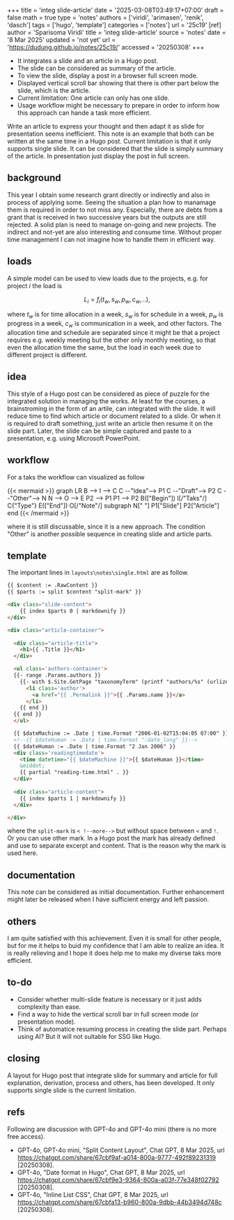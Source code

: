 +++
title = 'integ slide-article'
date = '2025-03-08T03:49:17+07:00'
draft = false
math = true
type = 'notes'
authors = ['viridi', 'arimasen', 'renik', 'dasch']
tags = ['hugo', 'template']
categories = ['notes']
url = '25c19'
[ref]
author = 'Sparisoma Viridi'
title = 'integ slide-article'
source = 'notes'
date = '8 Mar 2025'
updated = 'not yet'
url = 'https://dudung.github.io/notes/25c19/'
accessed = '20250308'
+++

+ It integrates a slide and an article in a Hugo post.
+ The slide can be considered as summary of the article.
+ To view the slide, display a post in a browser full screen mode.
+ Displayed vertical scroll bar showing that there is other part below the slide, which is the article.
+ Current limitation: One article can only has one slide.
+ Usage workflow might be necessary to prepare in order to inform how this approach can hande a task more efficient.

<!--more-->

Write an article to express your thought and then adapt it as slide for presentation seems inefficient. This note is an example that both can be written at the same time in a Hugo post. Current limitation is that it only supports single slide. It can be considered that the slide is simply summary of the article. In presentation just display the post in full screen.

## background
This year I obtain some research grant directly or indirectly and also in process of applying some. Seeing the situation a plan how to manamage them is required in order to not miss any. Especially, there are debts from a grant that is received in two successive years but the outputs are still rejected. A solid plan is need to manage on-going and new projects. The indirect and not-yet are also interesting and consume time. Without proper time management I can not imagine how to handle them in efficient way.

## loads
A simple model can be used to view loads due to the projects, e.g. for project $i$ the load is

$$\tag{1}
L_i = f_i(t_w, s_w, p_w, c_w, ..),
$$

where $t_w$ is for time allocation in a week, $s_w$ is for schedule in a week, $p_w$ is progress in a week, $c_w$ is communication in a week, and other factors. The allocation time and schedule are separated since it might be that a project requires e.g. weekly meeting but the other only monthly meeting, so that even the allocation time the same, but the load in each week due to different project is different.

## idea
This style of a Hugo post can be considered as piece of puzzle for the integrated solution in managing the works. At least for the courses, a brainstroming in the form of an artile, can integrated with the slide. It will reduce time to find which article or document related to a slide. Or when it is required to draft something, just write an article then resume it on the slide part. Later, the slide can be simple captured and paste to a presentation, e.g. using Microsoft PowerPoint.

## workflow
For a taks the workflow can visualized as follow

{{< mermaid >}}
graph LR
  B --> I --> C
  C --"Idea"--> P1
  C --"Draft"--> P2
  C --"Other"--> N
  N --> O --> E
  P2 --> P1
  P1 --> P2
  B(["Begin"])
  I[/"Taks"/]
  C{"Type"}
  E(["End"])
  O[/"Note"/]
  subgraph N[" "]
    P1["Slide"]
    P2["Article"]
  end
{{< /mermaid >}}

where it is still discussable, since it is a new approach. The condition "Other" is another possible sequence in creating slide and article parts.

## template
The important lines in `layouts\notes\single.html` are as follow.

```html
{{ $content := .RawContent }}
{{ $parts := split $content "split-mark" }}    

<div class="slide-content">
    {{ index $parts 0 | markdownify }}
</div>

<div class="article-container">
  
  <div class="article-title">
    <h1>{{ .Title }}</h1>
  </div>

  <ul class='authors-container'>
  {{- range .Params.authors }}
    {{- with $.Site.GetPage "taxonomyTerm" (printf "authors/%s" (urlize .)) }}
      <li class='author'>
        <a href="{{ .Permalink }}">{{ .Params.name }}</a>
      </li>
    {{ end }}
  {{ end }}
  </ul>

  {{ $dateMachine := .Date | time.Format "2006-01-02T15:04:05 07:00" }}
  <!--{{ $dateHuman := .Date | time.Format ":date_long" }}-->
  {{ $dateHuman := .Date | time.Format "2 Jan 2006" }}
  <div class='readingtimedate'>
    <time datetime="{{ $dateMachine }}">{{ $dateHuman }}</time>
    &middot;
    {{ partial "reading-time.html" . }}
  </div>
  
  <div class="article-content">
    {{ index $parts 1 | markdownify }}
  </div>

</div>
```
where the `split-mark` is `< !--more-->` but without space between `<` and `!`. Or you can use other mark. In a Hugo post the mark has already defined and use to separate excerpt and content. That is the reason why the mark is used here.

## documentation
This note can be considered as initial documentation. Further enhancement might later be released when I have sufficient energy and left passion.

## others
I am quite satisfied with this achievement. Even it is small for other people, but for me it helps to buid my confidence that I am able to realize an idea. It is really relieving and I hope it does help me to make my diverse taks more efficient.

## to-do
+ Consider whether multi-slide feature is necessary or it just adds complexity than ease.
+ Find a way to hide the vertical scroll bar in full screen mode (or presentation mode).
+ Think of automatice resuming process in creating the slide part. Perhaps using AI? But it will not suitable for SSG like Hugo.

## closing
A layout for Hugo post that integrate slide for summary and article for full explanation, derivation, process and others, has been developed. It only supports single slide is the current limitation.

## refs
Following are discussion with GPT-4o and GPT-4o mini (there is no more free access).

+ GPT-4o, GPT-4o mini, "Split Content Layout", Chat GPT, 8 Mar 2025, url https://chatgpt.com/share/67cbf9af-a014-800a-9777-492f89231319 [20250308].
+ GPT-4o, "Date format in Hugo", Chat GPT, 8 Mar 2025, url https://chatgpt.com/share/67cbf9e3-9364-800a-a03f-77e348f02792 [20250308].
+ GPT-4o, "Inline List CSS", Chat GPT, 8 Mar 2025, url https://chatgpt.com/share/67cbfa13-b960-800a-9dbb-44b3494d748c [20250308].
